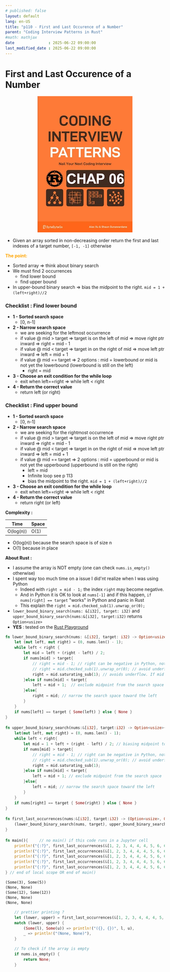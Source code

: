 ```yaml
---
# published: false
layout: default
lang: en-US
title: "p110 - First and Last Occurence of a Number"
parent: "Coding Interview Patterns in Rust"
#math: mathjax
date               : 2025-06-22 09:00:00
last_modified_date : 2025-06-22 09:00:00
---
```


# First and Last Occurence of a Number

<div align="center">
<img src="../assets/chap_06.webp" alt="" width="300" loading="lazy"/>
</div>

* Given an array sorted in non-decreasing order return the first and last indexes of a target number, `[-1, -1]` otherwise

<span style="color:orange"><b>The point:</b></span>
* Sorted array => think about binary search
* We must find 2 occurrences
    * find lower bound
    * find upper bound
* In upper-bound binary search => bias the midpoint to the right. `mid = 1 + (left+right)//2`

### Checklist : Find lower bound
* **1 - Sorted search space**
    * [0, n-1]
* **2 - Narrow search space**
    * we are seeking for the leftmost occurrence
    * if value @ mid > target => target is on the left of mid => move right ptr inward => right = mid - 1
    * if value @ mid < target => target in on the right of mid => move left ptr inward => left = mid + 1
    * if value @ mid == target => 2 options : mid = lowerbound or mid is not yet the lowerbound (lowerbound is still on the left)
        * right = mid
* **3 - Choose an exit condition for the while loop**
    * exit when left==right  => while left < right
* **4 - Return the correct value**
    * return left (or right)

### Checklist : Find upper bound 
* **1 - Sorted search space**
    * [0, n-1]
* **2 - Narrow search space**
    * we are seeking for the rightmost occurrence
    * if value @ mid > target => target is on the left of mid => move right ptr inward => right = mid - 1
    * if value @ mid < target => target in on the right of mid => move left ptr inward => left = mid + 1
    * if value @ mid == target => 2 options : mid = upperbound or mid is not yet the upperbound (upperbound is still on the right)
        * left = mid
        * Infinite loop see p 113
        * bias the midpoint to the right. `mid = 1 + (left+right)//2`
* **3 - Choose an exit condition for the while loop**
    * exit when left==right => while left < right
* **4 - Return the correct value**
    * return right (or left)



**Complexity :**

| Time | Space |
|------|-------|
| O(log(n)) | O(1)  |

* O(log(n)) because the search space is of size n
* O(1) because in place 

**About Rust :**
* I assume the array is NOT empty (one can check `nums.is_empty()` otherwise) 
* I spent way too much time on a issue I did'nt realize when I was using Python
    * Indeed with `right = mid - 1;` the index `right` may become negative.
    * And in Python it is OK to look at ``nums[-1]`` and if this happen, `if nums[right] == target` "works" in Python and panic in Rust
    * This explain the `right = mid.checked_sub(1).unwrap_or(0);` 
* `lower_bound_binary_search(nums: &[i32], target: i32)` and `upper_bound_binary_search(nums:&[i32], target:i32)` returns `Option<usize>`
* **YES** : tested on the [Rust Playground](https://play.rust-lang.org/)

<!-- <span style="color:red"><b>TODO : </b></span> 
* Add comments in the source code        
 -->

<!-- * <span style="color:lime"><b>Preferred solution?</b></span>      -->



```rust
fn lower_bound_binary_search(nums: &[i32], target: i32) -> Option<usize> {
    let (mut left, mut right) = (0, nums.len() - 1);
    while left < right {
        let mid = left + (right - left) / 2;
        if nums[mid] > target{
            // right = mid - 1; // right can be negative in Python, not in Rust
            // right = mid.checked_sub(1).unwrap_or(0); // avoid underflow and exclude midpoint from the search space
            right = mid.saturating_sub(1); // avoids underflow. If mid == 0, then mid.saturating_sub(1) returns 0, with no panic nor Option
        }else if nums[mid] < target{
            left = mid + 1;  // exclude midpoint from the search space
        }else{
            right = mid; // narrow the search space toward the left
        }
    }
    if nums[left] == target { Some(left) } else { None }
}

fn upper_bound_binary_search(nums:&[i32], target:i32) -> Option<usize>{
    let(mut left, mut right) = (0, nums.len() - 1);   
    while left < right{
        let mid = 1 + left + (right - left) / 2; // biasing midpoint to the right
        if nums[mid] > target{
            // right = mid - 1; // right can be negative in Python, not in Rust
            // right = mid.checked_sub(1).unwrap_or(0); // avoid underflow and exclude midpoint from the search space
            right = mid.saturating_sub(1); 
        }else if nums[mid] < target{
            left = mid + 1; // exclude midpoint from the search space
        }else{
            left = mid; // narrow the search space toward the left
        }
    }
    if nums[right] == target { Some(right) } else { None }
}

fn first_last_occurrences(nums:&[i32], target:i32) -> (Option<usize>, Option<usize>){
    (lower_bound_binary_search(nums, target), upper_bound_binary_search(nums, target))
}

fn main(){     // no main() if this code runs in a Jupyter cell 
    println!("{:?}", first_last_occurrences(&[1, 2, 3, 4, 4, 4, 5, 6, 6, 8, 9, 10, 11], 4)); // (Some(3), Some(5))
    println!("{:?}", first_last_occurrences(&[1, 2, 3, 4, 4, 4, 5, 6, 6, 8, 9, 10, 11], 7)); // (None, None)
    println!("{:?}", first_last_occurrences(&[1, 2, 3, 4, 4, 4, 5, 6, 6, 8, 9, 10, 11], 11)); // (Some(12), Some(12))
    println!("{:?}", first_last_occurrences(&[1, 2, 3, 4, 4, 4, 5, 6, 6, 8, 9, 10, 11], 42)); // (None, None)
    println!("{:?}", first_last_occurrences(&[1, 2, 3, 4, 4, 4, 5, 6, 6, 8, 9, 10, 11], 0)); // (None, None)
} // end of local scope OR end of main()       

```

    (Some(3), Some(5))
    (None, None)
    (Some(12), Some(12))
    (None, None)
    (None, None)



```rust
    // prettier printing ?
    let (lower, upper) = first_last_occurrences(&[1, 2, 3, 4, 4, 4, 5, 6, 7, 8, 9, 10, 11], 4); // (3, 5)
    match (lower, upper) {
        (Some(l), Some(u)) => println!("({}, {})", l, u),
        _ => println!("(None, None)"),
    }
```


```rust
    // To check if the array is empty
    if nums.is_empty() {
        return None;
    }

```
